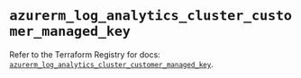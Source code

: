 # `azurerm_log_analytics_cluster_customer_managed_key`

Refer to the Terraform Registry for docs: [`azurerm_log_analytics_cluster_customer_managed_key`](https://registry.terraform.io/providers/hashicorp/azurerm/4.39.0/docs/resources/log_analytics_cluster_customer_managed_key).
